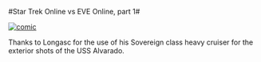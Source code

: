 #Star Trek Online vs EVE Online, part 1#

[![](http://westkarana.com/wp-content/uploads/2010/02/comic.jpg "comic")](http://westkarana.com/wp-content/uploads/2010/02/comic.jpg)

Thanks to Longasc for the use of his Sovereign class heavy cruiser for the exterior shots of the USS Alvarado.

